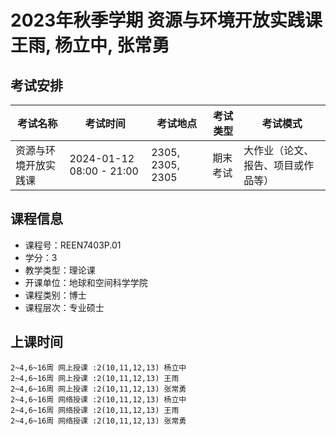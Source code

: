 # 2023年秋季学期 资源与环境开放实践课 王雨, 杨立中, 张常勇




## 考试安排

| 考试名称 | 考试时间 | 考试地点 | 考试类型 | 考试模式 |
| -------- | -------- | -------- | -------- | -------- |
| 资源与环境开放实践课 | 2024-01-12 08:00 - 21:00 | 2305, 2305, 2305 | 期末考试 | 大作业（论文、报告、项目或作品等） |





## 课程信息

- 课程号：REEN7403P.01
- 学分：3
- 教学类型：理论课
- 开课单位：地球和空间科学学院
- 课程类别：博士
- 课程层次：专业硕士

## 上课时间

```
2~4,6~16周 网上授课 :2(10,11,12,13) 杨立中
2~4,6~16周 网上授课 :2(10,11,12,13) 王雨
2~4,6~16周 网上授课 :2(10,11,12,13) 张常勇
2~4,6~16周 网络授课 :2(10,11,12,13) 杨立中
2~4,6~16周 网络授课 :2(10,11,12,13) 王雨
2~4,6~16周 网络授课 :2(10,11,12,13) 张常勇
```

